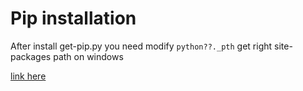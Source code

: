 # Pip installation

After install get-pip.py you need modify `python??._pth` get right site-packages path on windows

[link here](https://stackoverflow.com/questions/32639074/why-am-i-getting-importerror-no-module-named-pip-right-after-installing-pip)

